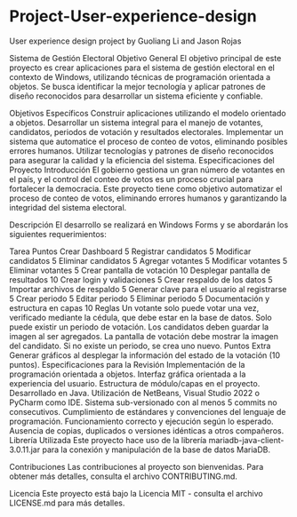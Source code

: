 # Project-User-experience-design
User experience design project by Guoliang Li and Jason Rojas

Sistema de Gestión Electoral
Objetivo General
El objetivo principal de este proyecto es crear aplicaciones para el sistema de gestión electoral en el contexto de Windows, utilizando técnicas de programación orientada a objetos. Se busca identificar la mejor tecnología y aplicar patrones de diseño reconocidos para desarrollar un sistema eficiente y confiable.

Objetivos Específicos
Construir aplicaciones utilizando el modelo orientado a objetos.
Desarrollar un sistema integral para el manejo de votantes, candidatos, periodos de votación y resultados electorales.
Implementar un sistema que automatice el proceso de conteo de votos, eliminando posibles errores humanos.
Utilizar tecnologías y patrones de diseño reconocidos para asegurar la calidad y la eficiencia del sistema.
Especificaciones del Proyecto
Introducción
El gobierno gestiona un gran número de votantes en el país, y el control del conteo de votos es un proceso crucial para fortalecer la democracia. Este proyecto tiene como objetivo automatizar el proceso de conteo de votos, eliminando errores humanos y garantizando la integridad del sistema electoral.

Descripción
El desarrollo se realizará en Windows Forms y se abordarán los siguientes requerimientos:

Tarea	Puntos
Crear Dashboard	5
Registrar candidatos	5
Modificar candidatos	5
Eliminar candidatos	5
Agregar votantes	5
Modificar votantes	5
Eliminar votantes	5
Crear pantalla de votación	10
Desplegar pantalla de resultados	10
Crear login y validaciones	5
Crear respaldo de los datos	5
Importar archivos de respaldo	5
Generar clave para el usuario al registrarse	5
Crear periodo	5
Editar periodo	5
Eliminar periodo	5
Documentación y estructura en capas	10
Reglas
Un votante solo puede votar una vez, verificado mediante la cédula, que debe estar en la base de datos.
Solo puede existir un periodo de votación.
Los candidatos deben guardar la imagen al ser agregados.
La pantalla de votación debe mostrar la imagen del candidato.
Si no existe un periodo, se crea uno nuevo.
Puntos Extra
Generar gráficos al desplegar la información del estado de la votación (10 puntos).
Especificaciones para la Revisión
Implementación de la programación orientada a objetos.
Interfaz gráfica orientada a la experiencia del usuario.
Estructura de módulo/capas en el proyecto.
Desarrollado en Java.
Utilización de NetBeans, Visual Studio 2022 o PyCharm como IDE.
Sistema sub-versionado con al menos 5 commits no consecutivos.
Cumplimiento de estándares y convenciones del lenguaje de programación.
Funcionamiento correcto y ejecución según lo esperado.
Ausencia de copias, duplicados o versiones idénticas a otros compañeros.
Librería Utilizada
Este proyecto hace uso de la librería mariadb-java-client-3.0.11.jar para la conexión y manipulación de la base de datos MariaDB.

Contribuciones
Las contribuciones al proyecto son bienvenidas. Para obtener más detalles, consulta el archivo CONTRIBUTING.md.

Licencia
Este proyecto está bajo la Licencia MIT - consulta el archivo LICENSE.md para más detalles.
